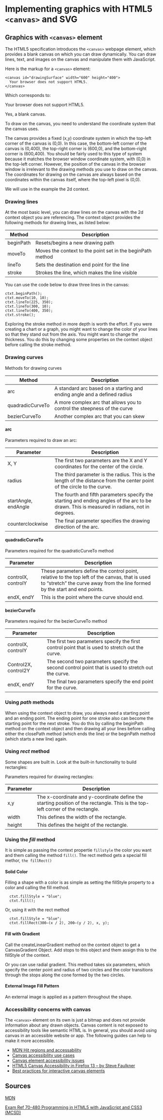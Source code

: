 # Implementing graphics with HTML5 ```<canvas>``` and SVG

## Graphics with ```<canvas>``` element

The HTML5 specification introduces the ```<canvas>``` webpage element, which provides a blank canvas on which you can draw dynamically. You can draw lines, text, and images on the canvas and manipulate them with JavaScript.

Here is the markup for a ```<canvas>``` element:
```
<canvas id="drawingSurface" width="600" height="400">
  Your browser does not support HTML5.
</canvas>
```

Which corresponds to:

<canvas id="drawingSurface" width="600" height="400">
  Your browser does not support HTML5.
</canvas>

Yes, a blank canvas.

To draw on the canvas, you need to understand the coordinate system that the canvas uses.

The canvas provides a fixed (x,y) coordinate system in which the top-left corner of the canvas is (0,0). In this case, the bottom-left corner of the canvas is (0,400), the top-right corner is (600,0), and the bottom-right corner is (600,400). You should be fairly used to this type of system because it matches the browser window coordinate system, with (0,0) in the top-left corner. However, the position of the canvas in the browser window is irrelevant to the drawing methods you use to draw on the canvas. The coordinates for drawing on the canvas are always based on the coordinates within the canvas itself, where the top-left pixel is (0,0).

We will use in the example the 2d context.

### Drawing lines

At the most basic level, you can draw lines on the canvas with the 2d context object you are referencing. The context object provides the following methods for drawing lines, as listed below:

| Method    | Description                                                |
|-----------|------------------------------------------------------------|
| beginPath | Resets/begins a new drawing path                           |
| moveTo    | Moves the context to the point set in the beginPath method |
| lineTo    | Sets the destination end point for the line                |
| stroke    | Strokes the line, which makes the line visible             |

You can use the code below to draw three lines in the canvas:

```
ctxt.beginPath();
ctxt.moveTo(10, 10);
ctxt.lineTo(225, 350);
ctxt.lineTo(300, 10);
ctxt.lineTo(400, 350);
ctxt.stroke();
```

Exploring the stroke method in more depth is worth the effort. If you were creating a chart or a graph, you might want to change the color of your lines so that they stand out from the axis. You might want to change the thickness. You do this by changing some properties on the context object before calling the stroke method.

### Drawing curves

Methods for drawing curves

| Method           | Description                                                              |
|------------------|--------------------------------------------------------------------------|
| arc              | A standard arc based on a starting and ending angle and a defined radius |
| quadradicCurveTo | A more complex arc that allows you to control the steepness of the curve |
| bezierCurveTo    | Another complex arc that you can skew                                    |

#### arc

Parameters required to draw an arc:

| Parameter            | Description                                                                                                                                 |
|----------------------|---------------------------------------------------------------------------------------------------------------------------------------------|
| X, Y                 | The first two parameters are the X and Y coordinates for the center of the circle.                                                          |
| radius               | The third parameter is the radius. This is the length of the distance from the center point of the circle to the curve.                     |
| startAngle, endAngle | The fourth and fifth parameters specify the starting and ending angles of the arc to be drawn. This is measured in radians, not in degrees. |
| counterclockwise     | The final parameter specifies the drawing direction of the arc.                                                                             |

#### quadradicCurveTo

Parameters required for the quadraticCurveTo method

| Parameter          | Description                                                                                                                                                                   |
|--------------------|-------------------------------------------------------------------------------------------------------------------------------------------------------------------------------|
| controlX, controlY | These parameters define the control point, relative to the top left of the canvas, that is used to “stretch” the curve away from the line formed by the start and end points. |
| endX, endY         | This is the point where the curve should end.                                                                                                                                 |

#### bezierCurveTo

Parameters required for the bezierCurveTo method

| Parameter            | Description                                                                                       |
|----------------------|---------------------------------------------------------------------------------------------------|
| controlX, controlY   | The first two parameters specify the first control point that is used to stretch out the curve.   |
| Control2X, control2Y | The second two parameters specify the second control point that is used to stretch out the curve. |
| endX, endY           | The final two parameters specify the end point for the curve.                                     |

### Using *path* methods

When using the context object to draw, you always need a starting point and an ending point. The ending point for one stroke also can become the starting point for the next stroke. You do this by calling the beginPath method on the context object and then drawing all your lines before calling either the closePath method (which ends the line) or the beginPath method (which starts a new line) again.

### Using *rect* method

Some shapes are built in. Look at the built-in functionality to build rectangles:

Parameters required for drawing rectangles:

| Parameter | Description                                                                                                                    |
|-----------|--------------------------------------------------------------------------------------------------------------------------------|
| x,y       | The x-coordinate and y-coordinate define the starting position of the rectangle. This is the top-left corner of the rectangle. |
| width     | This defines the width of the rectangle.                                                                                       |
| height    | This defines the height of the rectangle.                                                                                      |

### Using the *fill* method

It is simple as passing the context propertie ```fillstyle``` the color you want and them calling the method ```fill()```. The rect method gets a special fill methor, ```the fillRect()```

#### Solid Color

Filling a shape with a color is as simple as setting the fillStyle property to a color and calling the fill method.

```
  ctxt.fillStyle = "blue";
  ctxt.fill();
```

Or, using it with the rect method

```
  ctxt.fillStyle = "blue";
  ctxt.fillRect(300—(x / 2), 200—(y / 2), x, y);
```

#### Fill with Gradient

Call the createLinearGradient method on the context object to get a CanvasGradient Object.
Add stops to this object and them assign this to the fillStyle of the context.

Or you can use radial gradient. This method takes six parameters, which specify the center point and radius of two circles and the color transitions through the stops along the cone formed by the two circles.

#### External Image Fill Pattern

An external image is applied as a pattern throughout the shape.






### Accessibility concerns with canvas

The ```<canvas>``` element on its own is just a bitmap and does not provide information about any drawn objects. Canvas content is not exposed to accessibility tools like semantic HTML is. In general, you should avoid using canvas in an accessible website or app. The following guides can help to make it more accessible.

* [MDN Hit regions and accessability](https://developer.mozilla.org/en-US/docs/Web/API/Canvas_API/Tutorial/Hit_regions_and_accessibility)
* [Canvas accessibility use cases](https://www.w3.org/WAI/PF/HTML/wiki/Canvas_Accessibility_Use_Cases)
* [Canvas element accessibility issues](https://www.w3.org/html/wg/wiki/AddedElementCanvas)
* [HTML5 Canvas Accessibility in Firefox 13 – by Steve Faulkner](http://www.paciellogroup.com/blog/2012/06/html5-canvas-accessibility-in-firefox-13/)
* [Best practices for interactive canvas elements](https://html.spec.whatwg.org/multipage/scripting.html#best-practices)


## Sources

[MDN](https://developer.mozilla.org/)

[Exam Ref 70-480 Programming in HTML5 with JavaScript and CSS3 (MCSD)](https://www.microsoft.com/en-us/p/exam-ref-70-480-programming-in-html5-with-javascript-and-css3-mcsd/fgqpf3h0qll7?activetab=pivot%3aoverviewtab)